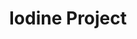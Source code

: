 ---
title: Iodine Project
layout: subcategory.html
subcategory: 'Доборные элементы'
caption: 'Доборные элементы для окон, витражных конструкций, фасадов и кровли'
---